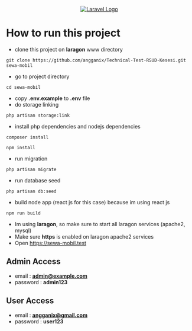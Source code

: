[<p align="center"><a href="https://drive.usercontent.google.com/uc?id=1Pn49zC5ifmBXGpcT0J_85uCpLXQ-KiTq&export=download" target="_blank"><img src="https://drive.usercontent.google.com/uc?id=1Pn49zC5ifmBXGpcT0J_85uCpLXQ-KiTq&export=download" alt="Laravel Logo"></a></p>](https://drive.usercontent.google.com/uc?id=1Pn49zC5ifmBXGpcT0J_85uCpLXQ-KiTq&export=download)
# How to run this project
- clone this project on **laragon** www directory
```shell
git clone https://github.com/angganix/Technical-Test-RSUD-Kesesi.git sewa-mobil
```
- go to project directory
```shell
cd sewa-mobil
```
- copy **.env.example** to **.env** file
- do storage linking
```shell
php artisan storage:link
```
- install php dependencies and nodejs dependencies
```shell
composer install
```
```shell
npm install
```
- run migration
```shell
php artisan migrate
```
- run database seed
```shell
php artisan db:seed
```
- build node app (react js for this case) because im using react js
```shell
npm run build
```
- Im using **laragon**, so make sure to start all laragon services (apache2, mysql)
- Make sure **https** is enabled on laragon apache2 services
- Open https://sewa-mobil.test

## Admin Access
- email : **admin@example.com**
- password : **admin123**

## User Access
- email : **angganix@gmail.com**
- password : **user123**
